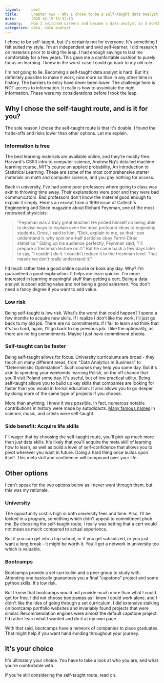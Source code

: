 ```yaml
---
layout:     post
title:      Chapter two - Why I chose to be a self-taught data analyst
date:       2020-10-15 15:31:19
summary:    How I switched careers and became a data analyst in 5 months
categories: data, data analyst
---
```


I chose to be self-taught, but it's certainly not for everyone. It's something I felt suited my style. I'm an independent and avid self-learner. I did research on materials prior to taking the leap. I had enough savings to last me comfortably for a few years. This gave me a comfortable cushion to purely focus on learning. I knew in the worst case I could go back to my old role.

I'm not going to lie. Becoming a self-taught data analyst is hard. But it's definitely possible to make it work, now more so than in any other time in history.  The barriers to entry have never been lower. The challenge here is NOT access to information. It really is how to assimilate the right information. These were my considerations before I took the leap.



## Why I chose the self-taught route, and is it for you?

The sole reason I chose the self-taught route is that it's doable. I found the trade-offs and risks lower than other options. Let me explain.  

### Information is free

The best learning materials are available online, and they're mostly free. Harvard's CS50 intro to computer science, Andrew Ng's detailed machine learning course, MIT's course on applied probability, An Introduction to Statistical Learning. These are some of the most comprehensive starter materials on math and computer science, and you pay nothing for access. 

Back in university, I've had some poor professors where going to class was akin to throwing time away. Their explanations were poor and they were bad communicators. Bad professors don't know the material good enough to explain it simply. Here's an except from a 1996 issue of Caltech's Engineering and Since magazine about Richard Feynman, one of the most renowned physicists:

> "Feynman was a truly great teacher. He prided himself on being able to devise ways to explain even the most profound ideas to beginning students. Once, I said to him, “Dick, explain to me, so that I can understand it, why spin one-half particles obey Fermi-Dirac statistics.” Sizing up his audience perfectly, Feynman said, “I’ll prepare a freshman lecture on it.” But he came back a few days later to say, “I couldn’t do it. I couldn’t reduce it to the freshman level. That means we don’t really understand it.”

I'd much rather take a good online course or book any day. Why? I'm guaranteed a good explanation. It helps me learn quicker. I'm more interested in learning meaningful stuff than getting a cert. Being a data analyst is about adding value and not being a good salesmen. You don't need a fancy degree if you want to add value. 

### Low risk

Being self-taught is low risk. What's the worst that could happen? I spend a few months to acquire new skills. If I realize I don't like the work, I'll just go back to my old job. There are no commitments. If I fail to learn and think that it's too hard, again, I'll go back to my previous job. I like the optionality, as there are no big commitments. Maybe I just have commitment phobia. 

### Self-taught can be faster

Being self-taught allows for focus. University curriculums are broad - they touch on many different areas, from "Data Analytics in Business" to "Deterministic Optimization". Such courses may help you some day. But it's akin to spending your weekends learning Polish, on the off chance that you'll visit Poland some day. It's useful, but of low practical utility. Being self-taught allows you to build up key skills that companies are looking for faster than you would in formal education. It also allows you to go deeper by doing more of the same type of projects if you choose.

More than anything, I knew it was possible. In fact, numerous notable contributions in history were made by autodidacts. [Many famous names](https://en.wikipedia.org/wiki/List_of_autodidacts) in science, music, and artists were self-taught.

### Side benefit: Acquire life skills

I'll wager that by choosing the self-taught route, you'll pick up much more than just data skills. It's likely that you'll acquire the meta skill of learning how to learn, as well as build a level of self-confidence that allows you to pivot wherever you want in future. Doing a hard thing once builds upon itself. This meta skill and confidence will compound over your life. 



## Other options

I can't speak for the two options below as I never went through them, but this was my rationale.

### University

The opportunity cost is high in both university fees and time. Also, I'll be locked in a program, something which didn't appeal to commitment phob me. By choosing the self-taught route, I really was betting that a cert would not mean as much compared to actual experience. 

But if you can get into a top school, or if you get subsidized, or you just want a long break - it might be worth it. You'll get a network in university too which is valuable. 

### Bootcamps

Bootcamps provide a set curriculim and a peer group to study with. Attending one basically guarantees you a final "capstone" project and some python skills. It's low risk.  

But I knew that bootcamps would not provide much more than what I could get for free. I did not choose bootcamps as I knew I could work alone, and I didn't like the idea of going through a set curriculum. I did extensive stalking on bootcamp portfolio websites and invariably found projects that were similar. Recommendation engines were almost the default capstone project. I'd rather learn what I wanted and do it at my own pace. 

With that said, bootcamps have a network of companies to place graduates. That might help if you want hand-holding throughout your journey.



## It's your choice

It's ultimately your choice. You have to take a look at who you are, and what you're comfortable with. 

If you're still considering the self-taught route, read on. 